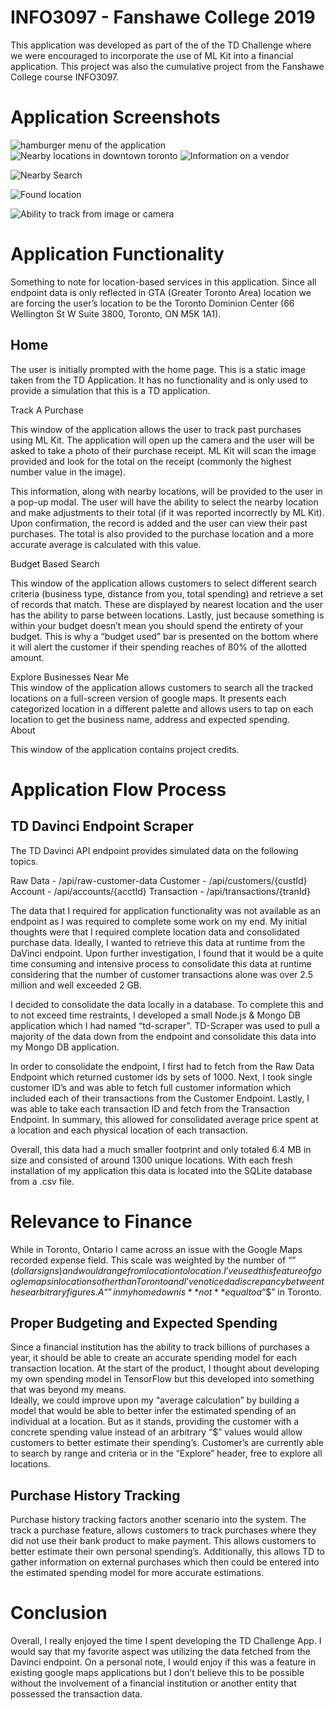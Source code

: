 # INFO3097 - Fanshawe College 2019

This application was developed as part of the of the TD Challenge where we were encouraged to incorporate the use of ML Kit into a financial application. This project was also the cumulative project from the Fanshawe College course INFO3097.

# Application Screenshots
![hamburger menu of the application](https://i.imgur.com/c2XN2PG.png)
![Nearby locations in downtown toronto](https://i.imgur.com/Znbep5u.png)
![Information on a vendor](https://i.imgur.com/GBG6g5k.png)

![Nearby Search](https://i.imgur.com/CLtWY6o.png)

![Found location](https://i.imgur.com/VFMIrzy.png)

![Ability to track from image or camera](https://i.imgur.com/Z6LUqaj.png)



# Application Functionality

Something to note for location-based services in this application. Since all endpoint data is only reflected in GTA (Greater Toronto Area) location we are forcing the user’s location to be the Toronto Dominion Center (66 Wellington St W Suite 3800, Toronto, ON M5K 1A1).

## Home

The user is initially prompted with the home page. This is a static image taken from the TD Application. It has no functionality and is only used to provide a simulation that this is a TD application.

Track A Purchase

This window of the application allows the user to track past purchases using ML Kit. The application will open up the camera and the user will be asked to take a photo of their purchase receipt. ML Kit will scan the image provided and look for the total on the receipt (commonly the highest number value in the image).

This information, along with nearby locations, will be provided to the user in a pop-up modal. The user will have the ability to select the nearby location and make adjustments to their total (if it was reported incorrectly by ML Kit). Upon confirmation, the record is added and the user can view their past purchases. The total is also provided to the purchase location and a more accurate average is calculated with this value.  
  
Budget Based Search

This window of the application allows customers to select different search criteria (business type, distance from you, total spending) and retrieve a set of records that match. These are displayed by nearest location and the user has the ability to parse between locations. Lastly, just because something is within your budget doesn’t mean you should spend the entirety of your budget. This is why a “budget used” bar is presented on the bottom where it will alert the customer if their spending reaches of 80% of the allotted amount.

Explore Businesses Near Me  
This window of the application allows customers to search all the tracked locations on a full-screen version of google maps. It presents each categorized location in a different palette and allows users to tap on each location to get the business name, address and expected spending.  
About

This window of the application contains project credits.

# Application Flow Process

## TD Davinci Endpoint Scraper

The TD Davinci API endpoint provides simulated data on the following topics.

Raw Data - /api/raw-customer-data
Customer - /api/customers/{custId}
Account - /api/accounts/{acctId}
Transaction - /api/transactions/{tranId}

The data that I required for application functionality was not available as an endpoint as I was required to complete some work on my end. My initial thoughts were that I required complete location data and consolidated purchase data. Ideally, I wanted to retrieve this data at runtime from the DaVinci endpoint. Upon further investigation, I found that it would be a quite time consuming and intensive process to consolidate this data at runtime considering that the number of customer transactions alone was over 2.5 million and well exceeded 2 GB.

I decided to consolidate the data locally in a database. To complete this and to not exceed time restraints, I developed a small Node.js & Mongo DB application which I had named “td-scraper”.  TD-Scraper was used to pull a majority of the data down from the endpoint and consolidate this data into my Mongo DB application.

In order to consolidate the endpoint, I first had to fetch from the Raw Data Endpoint which returned customer ids by sets of 1000. Next, I took single customer ID’s and was able to fetch full customer information which included each of their transactions from the Customer Endpoint. Lastly, I was able to take each transaction ID and fetch from the Transaction Endpoint. In summary, this allowed for consolidated average price spent at a location and each physical location of each transaction.  
  
Overall, this data had a much smaller footprint and only totaled 6.4 MB in size and consisted of around 1300 unique locations. With each fresh installation of my application this data is located into the SQLite database from a .csv file.  
  
# Relevance to Finance

While in Toronto, Ontario I came across an issue with the Google Maps recorded expense field. This scale was weighted by the number of “$” (dollar signs) and would range from location to location. I’ve used this feature of google maps in locations other than Toronto and I’ve noticed a discrepancy between these arbitrary figures.  A “$$” in my home down is **not** equal to a “$$” in Toronto.

## Proper Budgeting and Expected Spending

Since a financial institution has the ability to track billions of purchases a year, it should be able to create an accurate spending model for each transaction location. At the start of the product, I thought about developing my own spending model in TensorFlow but this developed into something that was beyond my means.  
Ideally, we could improve upon my “average calculation” by building a model that would be able to better infer the estimated spending of an individual at a location. But as it stands, providing the customer with a concrete spending value instead of an arbitrary “$” values would allow customers to better estimate their spending’s. Customer’s are currently able to search by range and criteria or in the “Explore” header, free to explore all locations.

## Purchase History Tracking

Purchase history tracking factors another scenario into the system. The track a purchase feature, allows customers to track purchases where they did not use their bank product to make payment. This allows customers to better estimate their own personal spending’s. Additionally, this allows TD to gather information on external purchases which then could be entered into the estimated spending model for more accurate estimations.

# Conclusion

Overall, I really enjoyed the time I spent developing the TD Challenge App. I would say that my favorite aspect was utilizing the data fetched from the Davinci endpoint. On a personal note, I would enjoy if this was a feature in existing google maps applications but I don’t believe this to be possible without the involvement of a financial institution or another entity that possessed the transaction data.
